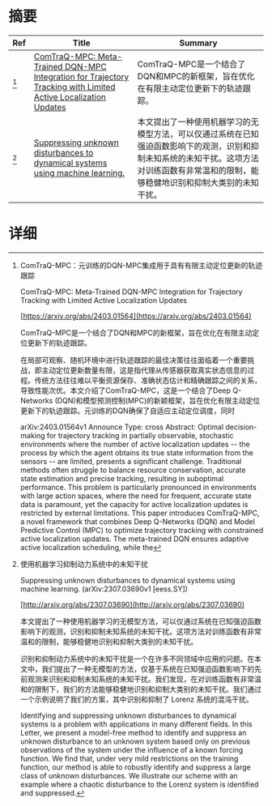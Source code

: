 # 摘要

| Ref | Title | Summary |
| --- | --- | --- |
| [^1] | [ComTraQ-MPC: Meta-Trained DQN-MPC Integration for Trajectory Tracking with Limited Active Localization Updates](https://arxiv.org/abs/2403.01564) | ComTraQ-MPC是一个结合了DQN和MPC的新框架，旨在优化在有限主动定位更新下的轨迹跟踪。 |
| [^2] | [Suppressing unknown disturbances to dynamical systems using machine learning.](http://arxiv.org/abs/2307.03690) | 本文提出了一种使用机器学习的无模型方法，可以仅通过系统在已知强迫函数影响下的观测，识别和抑制未知系统的未知干扰。这项方法对训练函数有非常温和的限制，能够稳健地识别和抑制大类别的未知干扰。 |

# 详细

[^1]: ComTraQ-MPC：元训练的DQN-MPC集成用于具有有限主动定位更新的轨迹跟踪

    ComTraQ-MPC: Meta-Trained DQN-MPC Integration for Trajectory Tracking with Limited Active Localization Updates

    [https://arxiv.org/abs/2403.01564](https://arxiv.org/abs/2403.01564)

    ComTraQ-MPC是一个结合了DQN和MPC的新框架，旨在优化在有限主动定位更新下的轨迹跟踪。

    

    在局部可观察、随机环境中进行轨迹跟踪的最佳决策往往面临着一个重要挑战，即主动定位更新数量有限，这是指代理从传感器获取真实状态信息的过程。传统方法往往难以平衡资源保存、准确状态估计和精确跟踪之间的关系，导致性能次优。本文介绍了ComTraQ-MPC，这是一个结合了Deep Q-Networks (DQN)和模型预测控制(MPC)的新颖框架，旨在优化有限主动定位更新下的轨迹跟踪。元训练的DQN确保了自适应主动定位调度，同时

    arXiv:2403.01564v1 Announce Type: cross  Abstract: Optimal decision-making for trajectory tracking in partially observable, stochastic environments where the number of active localization updates -- the process by which the agent obtains its true state information from the sensors -- are limited, presents a significant challenge. Traditional methods often struggle to balance resource conservation, accurate state estimation and precise tracking, resulting in suboptimal performance. This problem is particularly pronounced in environments with large action spaces, where the need for frequent, accurate state data is paramount, yet the capacity for active localization updates is restricted by external limitations. This paper introduces ComTraQ-MPC, a novel framework that combines Deep Q-Networks (DQN) and Model Predictive Control (MPC) to optimize trajectory tracking with constrained active localization updates. The meta-trained DQN ensures adaptive active localization scheduling, while the
    
[^2]: 使用机器学习抑制动力系统中的未知干扰

    Suppressing unknown disturbances to dynamical systems using machine learning. (arXiv:2307.03690v1 [eess.SY])

    [http://arxiv.org/abs/2307.03690](http://arxiv.org/abs/2307.03690)

    本文提出了一种使用机器学习的无模型方法，可以仅通过系统在已知强迫函数影响下的观测，识别和抑制未知系统的未知干扰。这项方法对训练函数有非常温和的限制，能够稳健地识别和抑制大类别的未知干扰。

    

    识别和抑制动力系统中的未知干扰是一个在许多不同领域中应用的问题。在本文中，我们提出了一种无模型的方法，仅基于系统在已知强迫函数影响下的先前观测来识别和抑制未知系统的未知干扰。我们发现，在对训练函数有非常温和的限制下，我们的方法能够稳健地识别和抑制大类别的未知干扰。我们通过一个示例说明了我们的方案，其中识别和抑制了 Lorenz 系统的混沌干扰。

    Identifying and suppressing unknown disturbances to dynamical systems is a problem with applications in many different fields. In this Letter, we present a model-free method to identify and suppress an unknown disturbance to an unknown system based only on previous observations of the system under the influence of a known forcing function. We find that, under very mild restrictions on the training function, our method is able to robustly identify and suppress a large class of unknown disturbances. We illustrate our scheme with an example where a chaotic disturbance to the Lorenz system is identified and suppressed.
    

